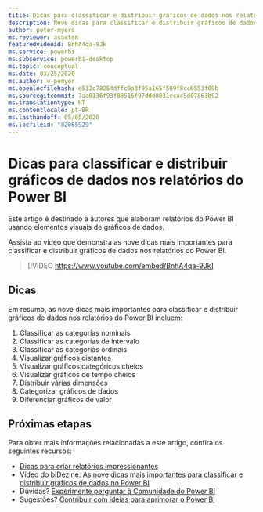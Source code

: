 ```yaml
---
title: Dicas para classificar e distribuir gráficos de dados nos relatórios do Power BI
description: Nove dicas para classificar e distribuir gráficos de dados nos elementos visuais do Power BI, no Power BI Desktop ou no serviço do Power BI.
author: peter-myers
ms.reviewer: asaxton
featuredvideoid: BnhA4qa-9Jk
ms.service: powerbi
ms.subservice: powerbi-desktop
ms.topic: conceptual
ms.date: 03/25/2020
ms.author: v-pemyer
ms.openlocfilehash: e532c78254dffc9a3f95a165f509f8cc0553f09b
ms.sourcegitcommit: 7aa0136f93f88516f97ddd8031ccac5d07863b92
ms.translationtype: HT
ms.contentlocale: pt-BR
ms.lasthandoff: 05/05/2020
ms.locfileid: "82065929"
---
```

# <a name="tips-to-sort-and-distribute-data-plots-in-power-bi-reports"></a>Dicas para classificar e distribuir gráficos de dados nos relatórios do Power BI

Este artigo é destinado a autores que elaboram relatórios do Power BI usando elementos visuais de gráficos de dados.

Assista ao vídeo que demonstra as nove dicas mais importantes para classificar e distribuir gráficos de dados nos relatórios do Power BI.

> [!VIDEO https://www.youtube.com/embed/BnhA4qa-9Jk]

## <a name="tips"></a>Dicas

Em resumo, as nove dicas mais importantes para classificar e distribuir gráficos de dados nos relatórios do Power BI incluem:

1. Classificar as categorias nominais
1. Classificar as categorias de intervalo
1. Classificar as categorias ordinais
1. Visualizar gráficos distantes
1. Visualizar gráficos categóricos cheios
1. Visualizar gráficos de tempo cheios
1. Distribuir várias dimensões
1. Categorizar gráficos de dados
1. Diferenciar gráficos de valor

## <a name="next-steps"></a>Próximas etapas

Para obter mais informações relacionadas a este artigo, confira os seguintes recursos:

- [Dicas para criar relatórios impressionantes](../desktop-tips-and-tricks-for-creating-reports.md)
- Vídeo do biDezine: [As nove dicas mais importantes para classificar e distribuir gráficos de dados no Power BI](https://www.youtube.com/watch?v=BnhA4qa-9Jk)
- Dúvidas? [Experimente perguntar à Comunidade do Power BI](https://community.powerbi.com/)
- Sugestões? [Contribuir com ideias para aprimorar o Power BI](https://ideas.powerbi.com/)
